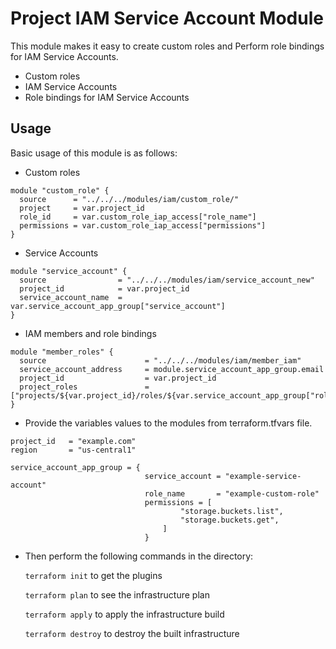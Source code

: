 # Project IAM Service Account Module

This module makes it easy to create custom roles and Perform role bindings for IAM Service Accounts.

- Custom roles
- IAM Service Accounts
- Role bindings for IAM Service Accounts

## Usage
Basic usage of this module is as follows:

* Custom roles

```hcl
module "custom_role" {
  source      = "../../../modules/iam/custom_role/"
  project     = var.project_id
  role_id     = var.custom_role_iap_access["role_name"]
  permissions = var.custom_role_iap_access["permissions"]
}
```

* Service Accounts

```hcl
module "service_account" {
  source                = "../../../modules/iam/service_account_new"
  project_id            = var.project_id
  service_account_name  = var.service_account_app_group["service_account"]
}
```

* IAM members and role bindings

```hcl
module "member_roles" {
  source                      = "../../../modules/iam/member_iam"
  service_account_address     = module.service_account_app_group.email
  project_id                  = var.project_id
  project_roles               = ["projects/${var.project_id}/roles/${var.service_account_app_group["role_name"]}"]
}
```

* Provide the variables values to the modules from terraform.tfvars file.

```hcl
project_id   = "example.com"
region       = "us-central1"

service_account_app_group = {
                              service_account = "example-service-account"
                              role_name       = "example-custom-role"
                              permissions = [
                                      "storage.buckets.list",
                                      "storage.buckets.get",
                                  ]
                              }
```

* Then perform the following commands in the directory:

   `terraform init` to get the plugins

   `terraform plan` to see the infrastructure plan

   `terraform apply` to apply the infrastructure build

   `terraform destroy` to destroy the built infrastructure